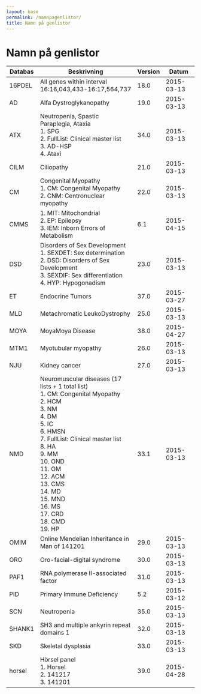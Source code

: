 ```yaml
---
layout: base
permalink: /namnpagenlistor/
title: Namn på genlistor
---
```


# Namn på genlistor

|Databas|Beskrivning|Version|Datum|
|---|---|---|---|
|16PDEL|All genes within interval 16:16,043,433-16:17,564,737|18.0|2015-03-13|
|AD|Alfa Dystroglykanopathy|19.0|2015-03-13|
|ATX|Neutropenia, Spastic Paraplegia, Ataxia<br />1. SPG<br />2. FullList: Clinical master list<br />3. AD-HSP<br />4. Ataxi<br />|34.0|2015-03-13|
|CILM|Ciliopathy|21.0|2015-03-13|
|CM|Congenital Myopathy<br />1. CM: Congenital Myopathy<br />2. CNM: Centronuclear myopathy<br />|22.0|2015-03-13|
|CMMS|1. MIT: Mitochondrial<br />2. EP: Epilepsy<br />3. IEM: Inborn Errors of Metabolism<br />|6.1|2015-04-15|
|DSD|Disorders of Sex Development<br />1. SEXDET: Sex determination<br />2. DSD: Disorders of Sex Development<br />3. SEXDIF: Sex differentiation<br />4. HYP: Hypogonadism<br />|23.0|2015-03-13|
|ET|Endocrine Tumors|37.0|2015-03-27|
|MLD|Metachromatic LeukoDystrophy|25.0|2015-03-13|
|MOYA|MoyaMoya Disease|38.0|2015-04-27|
|MTM1|Myotubular myopathy|26.0|2015-03-13|
|NJU|Kidney cancer|27.0|2015-03-13|
|NMD|Neuromuscular diseases (17 lists + 1 total list)<br />1. CM: Congenital Myopathy<br />2. HCM<br />3. NM<br />4. DM<br />5. IC<br />6. HMSN<br />7. FullList: Clinical master list<br />8. HA<br />9. MM<br />10. OND<br />11. OM<br />12. ACM<br />13. CMS<br />14. MD<br />15. MND<br />16. MS<br />17. CRD<br />18. CMD<br />19. HP<br />|33.1|2015-03-13|
|OMIM|Online Mendelian Inheritance in Man of 141201|29.0|2015-03-13|
|ORO|Oro-facial-digital syndrome|30.0|2015-03-13|
|PAF1|RNA polymerase II-associated factor|31.0|2015-03-13|
|PID|Primary Immune Deficiency|5.2|2015-03-12|
|SCN|Neutropenia|35.0|2015-03-13|
|SHANK1|SH3 and multiple ankyrin repeat domains 1|32.0|2015-03-13|
|SKD|Skeletal dysplasia|33.0|2015-03-13|
|horsel|Hörsel panel<br />1. Horsel<br />2. 141217<br />3. 141201<br />|39.0|2015-04-28|
